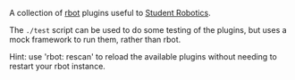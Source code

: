 A collection of [rbot](http://ruby-rbot.org) plugins useful to
[Student Robotics](https://www.studentrobotics.org).

The `./test` script can be used to do some testing of the plugins,
but uses a mock framework to run them, rather than rbot.

Hint: use 'rbot: rescan' to reload the available plugins without
needing to restart your rbot instance.
